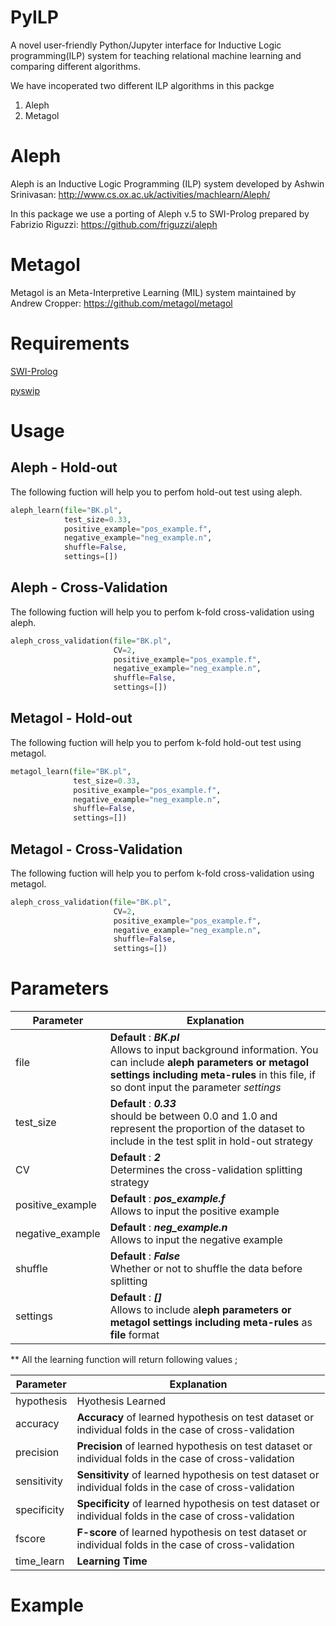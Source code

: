 # PyILP
A novel user-friendly Python/Jupyter interface for Inductive Logic programming(ILP)  system for teaching relational machine learning and comparing different algorithms.

We have incoperated two different ILP algorithms in this packge
1) Aleph
2) Metagol

# Aleph
Aleph is an Inductive Logic Programming (ILP) system developed by Ashwin Srinivasan: http://www.cs.ox.ac.uk/activities/machlearn/Aleph/

In this package we use a porting of Aleph v.5 to SWI-Prolog prepared by Fabrizio Riguzzi: https://github.com/friguzzi/aleph

# Metagol
Metagol is an Meta-Interpretive Learning (MIL) system maintained by Andrew Cropper: https://github.com/metagol/metagol

# Requirements
[SWI-Prolog](https://www.swi-prolog.org/)

[pyswip](https://pypi.org/project/pyswip/)

# Usage
## Aleph - Hold-out
The following fuction will help you to perfom hold-out test using aleph.

```python
aleph_learn(file="BK.pl", 
            test_size=0.33, 
            positive_example="pos_example.f", 
            negative_example="neg_example.n", 
            shuffle=False, 
            settings=[])
```
## Aleph - Cross-Validation
The following fuction will help you to perfom k-fold cross-validation using aleph.

```python
aleph_cross_validation(file="BK.pl", 
                       CV=2, 
                       positive_example="pos_example.f",
                       negative_example="neg_example.n", 
                       shuffle=False, 
                       settings=[])
```
## Metagol - Hold-out
The following fuction will help you to perfom k-fold hold-out test using metagol.

```python
metagol_learn(file="BK.pl", 
              test_size=0.33,
              positive_example="pos_example.f",
              negative_example="neg_example.n",
              shuffle=False,
              settings=[])
```
## Metagol - Cross-Validation
The following fuction will help you to perfom k-fold cross-validation using metagol.

```python
aleph_cross_validation(file="BK.pl", 
                       CV=2, 
                       positive_example="pos_example.f",
                       negative_example="neg_example.n", 
                       shuffle=False, 
                       settings=[])
```
# Parameters

| Parameter  | Explanation |
| ------------- | ------------- |
| file  | **Default** : ***BK.pl*** <br> Allows to input background information. You can include **aleph parameters or metagol settings including meta-rules** in this file, if so dont input the parameter *settings*  |
| test_size  | **Default** : ***0.33*** <br> should be between 0.0 and 1.0 and represent the proportion of the dataset to include in the test split in hold-out strategy |
|CV| **Default** : ***2*** <br> Determines the cross-validation splitting strategy|
| positive_example | **Default** : ***pos_example.f*** <br>  Allows to input the positive example|
| negative_example | **Default** : ***neg_example.n*** <br>  Allows to input the negative example|
|shuffle|**Default** : ***False*** <br> Whether or not to shuffle the data before splitting|
|settings | **Default** : ***[]*** <br>  Allows to include a**leph parameters or metagol settings including meta-rules** as **file** format|


** All the  learning function will return following values ;

|Parameter|Explanation|
|-------------|----------------|
|hypothesis|Hyothesis Learned|
|accuracy| **Accuracy** of learned hypothesis on test dataset or </br> individual folds in the case of cross-validation|
|precision|**Precision** of learned hypothesis on test dataset or </br>individual folds in the case of cross-validation |
|sensitivity|**Sensitivity** of learned hypothesis on test dataset or </br>individual folds in the case of cross-validation |
|specificity|**Specificity** of learned hypothesis on test dataset or </br>individual folds in the case of cross-validation|
|fscore|**F-score** of learned hypothesis on test dataset or </br> individual  folds in the case of cross-validation|
|time_learn|**Learning Time**|

# Example


